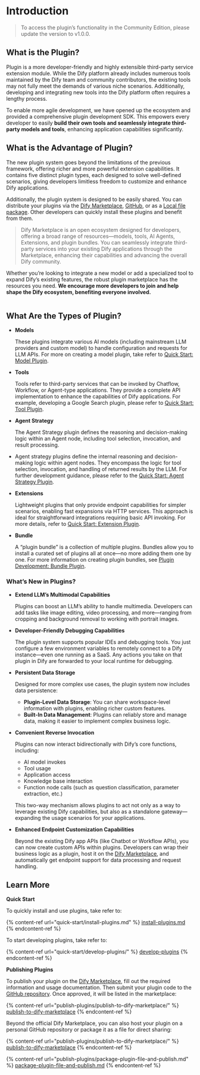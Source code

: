 # Introduction

> To access the plugin’s functionality in the Community Edition, please update the version to v1.0.0.

## **What is the Plugin?**

Plugin is a more developer-friendly and highly extensible third-party service extension module. While the Dify platform already includes numerous tools maintained by the Dify team and community contributors, the existing tools may not fully meet the demands of various niche scenarios. Additionally, developing and integrating new tools into the Dify platform often requires a lengthy process.

To enable more agile development, we have opened up the ecosystem and provided a comprehensive plugin development SDK. This empowers every developer to easily **build their own tools and seamlessly integrate third-party models and tools**, enhancing application capabilities significantly.

## What is the Advantage of Plugin?

The new plugin system goes beyond the limitations of the previous framework, offering richer and more powerful extension capabilities. It contains five distinct plugin types, each designed to solve well-defined scenarios, giving developers limitless freedom to customize and enhance Dify applications.

Additionally, the plugin system is designed to be easily shared. You can distribute your plugins via the [Dify Marketplace](https://marketplace.dify.ai/), [GitHub](publish-plugins/publish-plugin-on-personal-github-repo/), or as a [Local file package](publish-plugins/package-and-publish-plugin-file/). Other developers can quickly install these plugins and benefit from them.

> Dify Marketplace is an open ecosystem designed for developers, offering a broad range of resources—models, tools, AI Agents, Extensions, and plugin bundles. You can seamlessly integrate third-party services into your existing Dify applications through the Marketplace, enhancing their capabilities and advancing the overall Dify community.

Whether you’re looking to integrate a new model or add a specialized tool to expand Dify’s existing features, the robust plugin marketplace has the resources you need. **We encourage more developers to join and help shape the Dify ecosystem, benefiting everyone involved.**

<figure><img src="https://assets-docs.dify.ai/2025/01/83f9566063db7ae4886f6a139f3f81ff.png" alt=""><figcaption></figcaption></figure>

## **What Are the Types of Plugin?**

*   **Models**

    These plugins integrate various AI models (including mainstream LLM providers and custom model) to handle configuration and requests for LLM APIs. For more on creating a model plugin, take refer to [Quick Start: Model Plugin](https://docs.dify.ai/plugins/quick-start/develop-plugins/model-plugin).
*   **Tools**

    Tools refer to third-party services that can be invoked by Chatflow, Workflow, or Agent-type applications. They provide a complete API implementation to enhance the capabilities of Dify applications. For example, developing a Google Search plugin, please refer to [Quick Start: Tool Plugin](quick-start/develop-plugins/tool-plugin.md).
*   **Agent Strategy**

    The Agent Strategy plugin defines the reasoning and decision-making logic within an Agent node, including tool selection, invocation, and result processing.
* Agent strategy plugins define the internal reasoning and decision-making logic within agent nodes. They encompass the logic for tool selection, invocation, and handling of returned results by the LLM. For further development guidance, please refer to the [Quick Start: Agent Strategy Plugin](quick-start/develop-plugins/agent-strategy-plugin.md).
*   **Extensions**

    Lightweight plugins that only provide endpoint capabilities for simpler scenarios, enabling fast expansions via HTTP services. This approach is ideal for straightforward integrations requiring basic API invoking. For more details, refer to [Quick Start: Extension Plugin](quick-start/develop-plugins/extension-plugin.md).
*   **Bundle**

    A “plugin bundle” is a collection of multiple plugins. Bundles allow you to install a curated set of plugins all at once—no more adding them one by one. For more information on creating plugin bundles, see [Plugin Development: Bundle Plugin](quick-start/develop-plugins/bundle.md).

### **What’s New in Plugins?**

*   **Extend LLM’s Multimodal Capabilities**

    Plugins can boost an LLM’s ability to handle multimedia. Developers can add tasks like image editing, video processing, and more—ranging from cropping and background removal to working with portrait images.
*   **Developer-Friendly Debugging Capabilities**

    The plugin system supports popular IDEs and debugging tools. You just configure a few environment variables to remotely connect to a Dify instance—even one running as a SaaS. Any actions you take on that plugin in Dify are forwarded to your local runtime for debugging.
*   **Persistent Data Storage**

    Designed for more complex use cases, the plugin system now includes data persistence:

    * **Plugin-Level Data Storage**: You can share workspace-level information with plugins, enabling richer custom features.
    * **Built-In Data Management**: Plugins can reliably store and manage data, making it easier to implement complex business logic.
*   **Convenient Reverse Invocation**

    Plugins can now interact bidirectionally with Dify’s core functions, including:

    * AI model invokes
    * Tool usage
    * Application access
    * Knowledge base interaction
    * Function node calls (such as question classification, parameter extraction, etc.)

    This two-way mechanism allows plugins to act not only as a way to leverage existing Dify capabilities, but also as a standalone gateway—expanding the usage scenarios for your applications.
*   **Enhanced Endpoint Customization Capabilities**

    Beyond the existing Dify app APIs (like Chatbot or Workflow APIs), you can now create custom APIs within plugins. Developers can wrap their business logic as a plugin, host it on the [Dify Marketplace](https://marketplace.dify.ai/), and automatically get endpoint support for data processing and request handling.

## Learn More

**Quick Start**

To quickly install and use plugins, take refer to:

{% content-ref url="quick-start/install-plugins.md" %}
[install-plugins.md](quick-start/install-plugins.md)
{% endcontent-ref %}

To start developing plugins, take refer to:

{% content-ref url="quick-start/develop-plugins/" %}
[develop-plugins](quick-start/develop-plugins/)
{% endcontent-ref %}

**Publishing Plugins**

To publish your plugin on the [Dify Marketplace](https://marketplace.dify.ai/), fill out the required information and usage documentation. Then submit your plugin code to the [GitHub repository](https://github.com/langgenius/dify-plugins). Once approved, it will be listed in the marketplace:

{% content-ref url="publish-plugins/publish-to-dify-marketplace/" %}
[publish-to-dify-marketplace](publish-plugins/publish-to-dify-marketplace/)
{% endcontent-ref %}

Beyond the official Dify Marketplace, you can also host your plugin on a personal GitHub repository or package it as a file for direct sharing:

{% content-ref url="publish-plugins/publish-to-dify-marketplace/" %}
[publish-to-dify-marketplace](publish-plugins/publish-to-dify-marketplace/)
{% endcontent-ref %}

{% content-ref url="publish-plugins/package-plugin-file-and-publish.md" %}
[package-plugin-file-and-publish.md](publish-plugins/package-plugin-file-and-publish.md)
{% endcontent-ref %}
